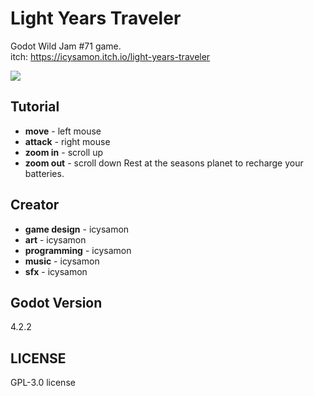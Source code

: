 # Light Years Traveler
Godot Wild Jam #71 game.  
itch: https://icysamon.itch.io/light-years-traveler  

![](.//doc/readme.png)

## Tutorial
- **move** - left mouse
- **attack** - right mouse
- **zoom in** - scroll up
- **zoom out** - scroll down
Rest at the seasons planet to recharge your batteries.

## Creator
- **game design** - icysamon
- **art** - icysamon
- **programming** - icysamon
- **music** - icysamon
- **sfx** - icysamon

## Godot Version
4.2.2

## LICENSE
GPL-3.0 license
